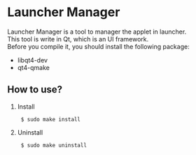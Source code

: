 Launcher Manager
================

Launcher Manager is a tool to manager the applet in launcher.  
This tool is write in Qt, which is an UI framework.  
Before you compile it, you should install the following package:  

* libqt4-dev
* qt4-qmake

How to use?
----------

1. Install

        $ sudo make install

2. Uninstall

        $ sudo make uninstall

